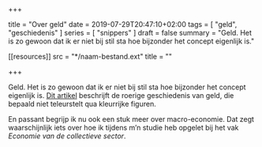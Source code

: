 +++

title = "Over geld"
date = 2019-07-29T20:47:10+02:00 
tags = [ "geld", "geschiedenis" ] 
series = [ "snippers" ] 
draft = false
summary = "Geld. Het is zo gewoon dat ik er niet bij stil sta hoe bijzonder het concept eigenlijk is."

[[resources]]
  src = "*/naam-bestand.ext"
  title = ""


+++

Geld. Het is zo gewoon dat ik er niet bij stil sta hoe bijzonder het concept eigenlijk is. [Dit artikel](https://www.newyorker.com/magazine/2019/08/05/the-invention-of-money) beschrijft de roerige geschiedenis van geld, die bepaald niet teleurstelt qua kleurrijke figuren. 

En passant begrijp ik nu ook een stuk meer over macro-economie. Dat zegt waarschijnlijk iets over hoe ik tijdens m’n studie heb opgelet bij het vak _Economie van de collectieve sector_. 